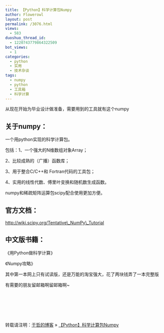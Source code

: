 ```yaml
---
title: 【Python】科学计算包Numpy
author: Flowerowl
layout: post
permalink: /3076.html
views:
  - 583
duoshuo_thread_id:
  - 1220743779864322509
bot_views:
  - 1
categories:
  - python
  - 实用
  - 技术杂谈
tags:
  - numpy
  - python
  - 工具箱
  - 科学计算
---
```

从现在开始为毕业设计做准备，需要用到的工具就有这个numpy

## 关于numpy：

一个用python实现的科学计算包。

包括：1、一个强大的N维数组对象Array；

2、比较成熟的（广播）函数库；

3、用于整合C/C++和 Fortran代码的工具包；

4、实用的线性代数、傅里叶变换和随机数生成函数。

numpy和稀疏矩阵运算包scipy配合使用更加方便。

## 官方文档：

http://wiki.scipy.org/Tentative\_NumPy\_Tutorial

## 中文版书籍：

《用Python做科学计算》

《Numpy攻略》

其中第一本网上只有试读版，还是万能的淘宝强大，花了两块钱弄了一本完整版

有需要的朋友留邮箱啊留邮箱啊~

 

 

 

转载请注明：[于哲的博客][1] &raquo; [【Python】科学计算包Numpy][2]

 [1]: http://localhost/wordpress
 [2]: http://localhost/wordpress/3076.html